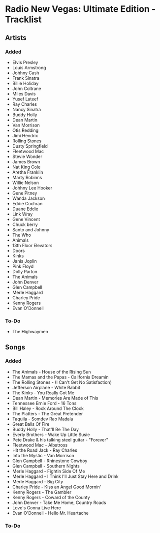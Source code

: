 # Radio New Vegas: Ultimate Edition - Tracklist

## Artists

### Added
- Elvis Presley
- Louis Armstrong
- Johhny Cash
- Frank Sinatra
- Billie Holiday
- John Coltrane
- Miles Davis
- Yusef Lateef
- Ray Charles
- Nancy Sinatra
- Buddy Holly
- Dean Martin
- Van Morrison
- Otis Redding
- Jimi Hendrix
- Rolling Stones
- Dusty Springfield
- Fleetwood Mac
- Stevie Wonder
- James Brown
- Nat King Cole
- Aretha Franklin
- Marty Robinns
- Willie Nelson
- Johhny Lee Hooker
- Gene Pitney
- Wanda Jackson
- Eddie Cochran
- Duane Eddie
- Link Wray 
- Gene Vincent
- Chuck berry
- Santo and Johnny
- The Who
- Animals
- 13th Floor Elevators
- Doors
- Kinks
- Janis Joplin
- Pink Floyd
- Dolly Parton
- The Animals
- John Denver
- Glen Campbell
- Merle Haggard
- Charley Pride
- Kenny Rogers
- Evan O'Donnell

### To-Do
- The Highwaymen 

## Songs

### Added
- The Animals - House of the Rising Sun
- The Mamas and the Papas - California Dreamin
- The Rolling Stones - (I Can't Get No Satisfaction)
- Jefferson Airplane - White Rabbit
- The Kinks - You Really Got Me
- Dean Martin - Memories Are Made of This
- Tennessee Ernie Ford - 16 Tons
- Bill Haley - Rock Around The Clock
- The Platters - The Great Pretender
- Taquila - Somdev Rao Madala
- Great Balls Of Fire
- Buddy Holly - That'll Be The Day
- Everly Brothers - Wake Up Little Susie
- Pete Drake & his talking steel guitar - "Forever"
- Fleetwood Mac - Albatross
- Hit the Road Jack - Ray Charles
- Into the Mystic - Van Morrison
- Glen Campbell - Rhinestone Cowboy
- Glen Campbell - Southern Nights
- Merle Haggard - Fightin Side Of Me
- Merle Haggard - I Think I'll Just Stay Here and Drink
- Merle Haggard - Big City
- Charley Pride - Kiss an Angel Good Mornin'
- Kenny Rogers - The Gambler
- Kenny Rogers - Coward of the County
- John Denver - Take Me Home, Country Roads
- Love's Gonna Live Here
- Evan O'Donnell - Hello Mr. Heartache

### To-Do
